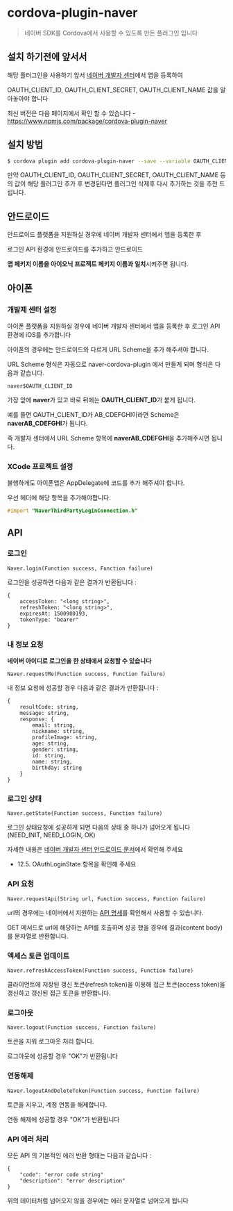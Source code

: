 # cordova-plugin-naver
> 네이버 SDK를 Cordova에서 사용할 수 있도록 만든 플러그인 입니다

## 설치 하기전에 앞서서
해당 플러그인을 사용하기 앞서 [네이버 개발자 센터](https://developers.naver.com/)에서 앱을 등록하여

OAUTH_CLIENT_ID, OAUTH_CLIENT_SECRET, OAUTH_CLIENT_NAME 값을 알아놓아야 합니다

최신 버전은 다음 페이지에서 확인 할 수 있습니다 - https://www.npmjs.com/package/cordova-plugin-naver


## 설치 방법
```bash
$ cordova plugin add cordova-plugin-naver --save --variable OAUTH_CLIENT_ID="OAUTH_CLIENT_ID" --variable OAUTH_CLIENT_SECRET="OAUTH_CLIENT_SECRET" --variable OAUTH_CLIENT_NAME="OAUTH_CLIENT_NAME"
```

만약  OAUTH_CLIENT_ID, OAUTH_CLIENT_SECRET, OAUTH_CLIENT_NAME 등의 값이 해당 플러그인 추가 후 변경된다면 플러그인 삭제후 다시 추가하는 것을 추천 드립니다.

## 안드로이드
안드로이드 플랫폼을 지원하실 경우에 네이버 개발자 센터에서 앱을 등록한 후 

로그인 API 환경에 안드로이드를 추가하고 안드로이드 

**앱 페키지 이름을 아이오닉 프로젝트 페키지 이름과 일치**시켜주면 됩니다.

## 아이폰

### 개발제 센터 설정

아이폰 플랫폼을 지원하실 경우에 네이버 개발자 센터에서 앱을 등록한 후 로그인 API 환경에 iOS를 추가합니다

아이폰의 경우에는 안드로이드와 다르게 URL Scheme을 추가 해주셔야 합니다.

URL Scheme 형식은 자동으로 naver-cordova-plugin 에서 만들게 되며 형식은 다음과 같습니다.

```text
naver$OAUTH_CLIENT_ID
``` 

가장 앞에 **naver**가 있고 바로 뒤에는 **OAUTH_CLIENT_ID**가 붙게 됩니다.

예를 들면 OAUTH_CLIENT_ID가 AB_CDEFGHI이라면 Scheme은 **naverAB_CDEFGHI**가 됩니다.

즉 개발자 센터에서 URL Scheme 항목에 **naverAB_CDEFGHI**을 추가해주시면 됩니다.

### XCode 프로젝트 설정
불행하게도 아이폰앱은 AppDelegate에 코드를 추가 해주셔야 합니다.

우선 헤더에 해당 항목을 추가해야합니다.
```objective-c
#import "NaverThirdPartyLoginConnection.h"
```

## API

### 로그인
`Naver.login(Function success, Function failure)`

로그인을 성공하면 다음과 같은 결과가 반환됩니다 :
 
    {
        accessToken: "<long string>",
        refreshToken: "<long string>",
        expiresAt: 1500980193,
        tokenType: "bearer"
    }
    
### 내 정보 요청
**네이버 아이디로 로그인을 한 상태에서 요청할 수 있습니다**

`Naver.requestMe(Function success, Function failure)`

내 정보 요청에 성공할 경우 다음과 같은 결과가 반환됩니다 :

    {
        resultCode: string,
        message: string,
        response: {
            email: string,
            nickname: string,
            profileImage: string,
            age: string,
            gender: string,
            id: string,
            name: string,
            birthday: string
        }
    }
    
 
### 로그인 상태
`Naver.getState(Function success, Function failure)`

로그인 상태요청에 성공하게 되면 다음의 상태 중 하나가 넘어오게 됩니다 (NEED_INIT, NEED_LOGIN, OK)

자세한 내용은 [네이버 개발자 센터 안드로이드 문서](https://developers.naver.com/docs/login/android/)에서 확인해 주세요
 - 12.5. OAuthLoginState 항목을 확인해 주세요 

### API 요청
`Naver.requestApi(String url, Function success, Function failure)`

url의 경우에는 네이버에서 지원하는 [API 명세](https://developers.naver.com/docs/login/profile/)를 확인해서 사용할 수 있습니다.

GET 메서드로 url에 해당하는 API를 호출하며 성공 했을 경우에 결과(content body)를 문자열로 반환합니다.

### 엑세스 토큰 업데이트
`Naver.refreshAccessToken(Function success, Function failure)`

클라이언트에 저장된 갱신 토큰(refresh token)을 이용해 접근 토큰(access token)을 갱신하고 갱신된 접근 토큰을 반환합니다.
 
### 로그아웃
`Naver.logout(Function success, Function failure)`

토큰을 지워 로그아웃 처리 합니다.

로그아웃에 성공할 경우 "OK"가 반환됩니다

### 연동해제
`Naver.logoutAndDeleteToken(Function success, Function failure)`

토큰을 지우고, 계정 연동을 해제합니다.

연동 해제에 성공할 경우 "OK"가 반환됩니다

### API 에러 처리
모든 API 의 기본적인 에러 반환 형태는 다음과 같습니다 :

    {
        "code": "error code string"
        "description": "error description"
    }
    
위의 데이터처럼 넘어오지 않을 경우에는 에러 문자열로 넘어오게 됩니다